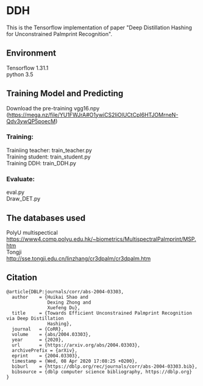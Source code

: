 # DDH
This is the Tensorflow implementation of paper "Deep Distillation Hashing for Unconstrained Palmprint Recognition". 

## Environment
Tensorflow 1.31.1  
python 3.5

## Training Model and Predicting

Download the pre-training vgg16.npy (https://mega.nz/file/YU1FWJrA#O1ywiCS2IiOlUCtCpI6HTJOMrneN-Qdv3ywQP5poecM)

### Training:  
  
Trainiing teacher: train_teacher.py  
Training student: train_student.py  
Training DDH: train_DDH.py  
  
### Evaluate:  
  
eval.py  
Draw_DET.py  

## The databases used

PolyU multispectical  
https://www4.comp.polyu.edu.hk/~biometrics/MultispectralPalmprint/MSP.htm  
Tongji  
http://sse.tongji.edu.cn/linzhang/cr3dpalm/cr3dpalm.htm  


## Citation

```
@article{DBLP:journals/corr/abs-2004-03303,
  author    = {Huikai Shao and
               Dexing Zhong and
               Xuefeng Du},
  title     = {Towards Efficient Unconstrained Palmprint Recognition via Deep Distillation
               Hashing},
  journal   = {CoRR},
  volume    = {abs/2004.03303},
  year      = {2020},
  url       = {https://arxiv.org/abs/2004.03303},
  archivePrefix = {arXiv},
  eprint    = {2004.03303},
  timestamp = {Wed, 08 Apr 2020 17:08:25 +0200},
  biburl    = {https://dblp.org/rec/journals/corr/abs-2004-03303.bib},
  bibsource = {dblp computer science bibliography, https://dblp.org}
}
```
